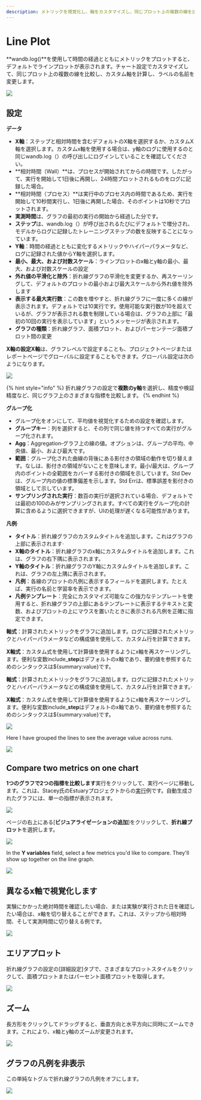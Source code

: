 ```yaml
---
description: メトリックを視覚化し、軸をカスタマイズし、同じプロット上の複数の線を比較します
---
```


# Line Plot

**wandb.log\(\)**を使用して時間の経過とともにメトリックをプロットすると、デフォルトでラインプロットが表示されます。チャート設定でカスタマイズして、同じプロット上の複数の線を比較し、カスタム軸を計算し、ラベルの名前を変更します。

![](../../../../.gitbook/assets/line-plot-example.png)

## **設定**

**データ**

*  **X軸**：ステップと相対時間を含むデフォルトのX軸を選択するか、カスタムX軸を選択します。カスタムx軸を使用する場合は、y軸のログに使用するのと同じwandb.log（）の呼び出しにログインしていることを確認してください。
* **相対時間（Wall）**は、プロセスが開始されてからの時間です。したがって、実行を開始して1日後に再開し、24時間プロットされるものをログに記録した場合。
* **相対時間（プロセス）**は実行中のプロセス内の時間であるため、実行を開始して10秒間実行し、1日後に再開した場合、そのポイントは10秒でプロットされます。
* **実測時間**は、グラフの最初の実行の開始から経過した分です。
* **ステップ**は、wandb.log（）が呼び出されるたびにデフォルトで増分され、モデルからログに記録したトレーニングステップの数を反映することになっています。
* **Y軸**：時間の経過とともに変化するメトリックやハイパーパラメータなど、ログに記録された値からY軸を選択します。
* **最小、最大、および対数スケール**：ラインプロットのx軸とy軸の最小、最大、および対数スケールの設定
* **外れ値の平滑化と除外**：折れ線グラフの平滑化を変更するか、再スケーリングして、デフォルトのプロットの最小および最大スケールから外れ値を除外します
*  **表示する最大実行数**：この数を増やすと、折れ線グラフに一度に多くの線が表示されます。デフォルトでは10実行です。使用可能な実行数が10を超えているが、グラフが表示される数を制限している場合は、グラフの上部に「最初の10回の実行を表示しています」というメッセージが表示されます。
* **グラフの種類**：折れ線グラフ、面積プロット、およびパーセンテージ面積プロット間の変更

**X軸の設定X軸**は、グラフレベルで設定することも、プロジェクトページまたはレポートページでグローバルに設定することもできます。グローバル設定は次のようになります。

![](../../../../.gitbook/assets/x-axis-global-settings.png)

{% hint style="info" %}
折れ線グラフの設定で**複数のy軸**を選択し、精度や検証精度など、同じグラフ上のさまざまな指標を比較します。
{% endhint %}

**グループ化**

* グループ化をオンにして、平均値を視覚化するための設定を確認します。 
* **グループキー**：列を選択すると、その列で同じ値を持つすべての実行がグループ化されます。
* **Agg**：Aggregation‐グラフ上の線の値。オプションは、グループの平均、中央値、最小、および最大です。
*  **範囲**：グループ化された曲線の背後にある影付きの領域の動作を切り替えます。なしは、影付きの領域がないことを意味します。最小/最大は、グループ内のポイントの全範囲をカバーする影付きの領域を示しています。Std Devは、グループ内の値の標準偏差を示します。Std Errは、標準誤差を影付きの領域として示しています。
*  **サンプリングされた実行**：数百の実行が選択されている場合、デフォルトでは最初の100のみがサンプリングされます。すべての実行をグループ化の計算に含めるように選択できますが、UIの処理が遅くなる可能性があります。

**凡例**·       

* **タイトル**：折れ線グラフのカスタムタイトルを追加します。これはグラフの上部に表示されます·      
* **X軸のタイトル**：折れ線グラフのx軸にカスタムタイトルを追加します。これは、グラフの右下隅に表示されます。
* **Y軸のタイトル**：折れ線グラフのY軸にカスタムタイトルを追加します。これは、グラフの左上隅に表示されます。
* **凡例**：各線のプロットの凡例に表示するフィールドを選択します。たとえば、実行の名前と学習率を表示できます。
* **凡例テンプレート**：完全にカスタマイズ可能なこの強力なテンプレートを使用すると、折れ線グラフの上部にあるテンプレートに表示するテキストと変数、およびプロットの上にマウスを置いたときに表示される凡例を正確に指定できます。

**軸式**：計算されたメトリックをグラフに追加します。ログに記録されたメトリックとハイパーパラメータなどの構成値を使用して、カスタム行を計算できます。

 **X軸式**：カスタム式を使用して計算値を使用するようにx軸を再スケーリングします。便利な変数include\_**step**はデフォルトのx軸であり、要約値を参照するためのシンタックスは${summary:value}です。

**軸式**：計算されたメトリックをグラフに追加します。ログに記録されたメトリックとハイパーパラメータなどの構成値を使用して、カスタム行を計算できます。·     

  **X軸式**：カスタム式を使用して計算値を使用するようにx軸を再スケーリングします。便利な変数include\_**step**はデフォルトのx軸であり、要約値を参照するためのシンタックスは${summary:value}です。

![](../../../../.gitbook/assets/demo-precision-lines.png)

Here I have grouped the lines to see the average value across runs.

![](../../../../.gitbook/assets/demo-average-precision-lines%20%282%29%20%282%29%20%283%29%20%283%29%20%282%29.png)

## Compare two metrics on one chart

 **1つのグラフで2つの指標を比較します**実行をクリックして、実行ページに移動します。これは、Stacey氏のEstuaryプロジェクトからの[実行](https://wandb.ai/stacey/estuary/runs/9qha4fuu?workspace=user-carey)例です。自動生成されたグラフには、単一の指標が表示されます。 

![](https://downloads.intercomcdn.com/i/o/146033177/0ea3cdea62bdfca1211ce408/Screen+Shot+2019-09-04+at+9.08.55+AM.png)

  
ページの右上にある\[**ビジュアライゼーションの追加**\]をクリックして、**折れ線プロット**を選択します。

![](https://downloads.intercomcdn.com/i/o/142936481/d0648728180887c52ab46549/image.png)

In the **Y variables** field, select a few metrics you'd like to compare. They'll show up together on the line graph.

![](https://downloads.intercomcdn.com/i/o/146033909/899fc05e30795a1d7699dc82/Screen+Shot+2019-09-04+at+9.10.52+AM.png)

## **異なるx軸で視覚化します**

  
実験にかかった絶対時間を確認したい場合、または実験が実行された日を確認したい場合は、x軸を切り替えることができます。これは、ステップから相対時間、そして実測時間に切り替える例です。

![](../../../../.gitbook/assets/howto-use-relative-time-or-wall-time.gif)

## **エリアプロット**

折れ線グラフの設定の\[詳細設定\]タブで、さまざまなプロットスタイルをクリックして、面積プロットまたはパーセント面積プロットを取得します。

![](../../../../.gitbook/assets/2020-02-27-10.49.10.gif)

##  **ズーム**

長方形をクリックしてドラッグすると、垂直方向と水平方向に同時にズームできます。これにより、x軸とy軸のズームが変更されます。

![](../../../../.gitbook/assets/2020-02-24-08.46.53.gif)

## **グラフの凡例を非表示**

この単純なトグルで折れ線グラフの凡例をオフにします。

![](../../../../.gitbook/assets/demo-hide-legend.gif)


